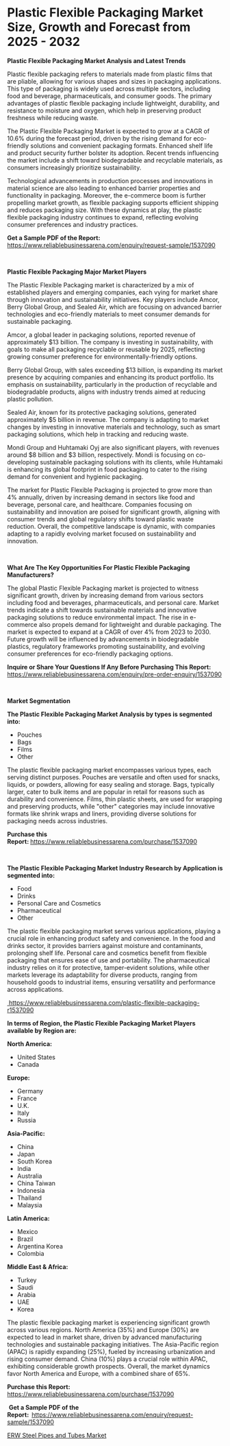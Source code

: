<p><h1>Plastic Flexible Packaging Market Size, Growth and Forecast from 2025 - 2032</h1></p><p><strong>Plastic Flexible Packaging Market Analysis and Latest Trends</strong></p>
<p><p>Plastic flexible packaging refers to materials made from plastic films that are pliable, allowing for various shapes and sizes in packaging applications. This type of packaging is widely used across multiple sectors, including food and beverage, pharmaceuticals, and consumer goods. The primary advantages of plastic flexible packaging include lightweight, durability, and resistance to moisture and oxygen, which help in preserving product freshness while reducing waste.</p><p>The Plastic Flexible Packaging Market is expected to grow at a CAGR of 10.6% during the forecast period, driven by the rising demand for eco-friendly solutions and convenient packaging formats. Enhanced shelf life and product security further bolster its adoption. Recent trends influencing the market include a shift toward biodegradable and recyclable materials, as consumers increasingly prioritize sustainability.</p><p>Technological advancements in production processes and innovations in material science are also leading to enhanced barrier properties and functionality in packaging. Moreover, the e-commerce boom is further propelling market growth, as flexible packaging supports efficient shipping and reduces packaging size. With these dynamics at play, the plastic flexible packaging industry continues to expand, reflecting evolving consumer preferences and industry practices.</p></p>
<p><strong>Get a Sample PDF of the Report:&nbsp;</strong> <a href="https://www.reliablebusinessarena.com/enquiry/request-sample/1537090?utm_campaign=3272&utm_medium=2&utm_source=Github&utm_content=ia&utm_term=02042025&utm_id=plastic-flexible-packaging">https://www.reliablebusinessarena.com/enquiry/request-sample/1537090</a></p>
<p>&nbsp;</p>
<p><strong>Plastic Flexible Packaging Major Market Players</strong></p>
<p><p>The Plastic Flexible Packaging market is characterized by a mix of established players and emerging companies, each vying for market share through innovation and sustainability initiatives. Key players include Amcor, Berry Global Group, and Sealed Air, which are focusing on advanced barrier technologies and eco-friendly materials to meet consumer demands for sustainable packaging.</p><p>Amcor, a global leader in packaging solutions, reported revenue of approximately $13 billion. The company is investing in sustainability, with goals to make all packaging recyclable or reusable by 2025, reflecting growing consumer preference for environmentally-friendly options.</p><p>Berry Global Group, with sales exceeding $13 billion, is expanding its market presence by acquiring companies and enhancing its product portfolio. Its emphasis on sustainability, particularly in the production of recyclable and biodegradable products, aligns with industry trends aimed at reducing plastic pollution.</p><p>Sealed Air, known for its protective packaging solutions, generated approximately $5 billion in revenue. The company is adapting to market changes by investing in innovative materials and technology, such as smart packaging solutions, which help in tracking and reducing waste.</p><p>Mondi Group and Huhtamaki Oyj are also significant players, with revenues around $8 billion and $3 billion, respectively. Mondi is focusing on co-developing sustainable packaging solutions with its clients, while Huhtamaki is enhancing its global footprint in food packaging to cater to the rising demand for convenient and hygienic packaging.</p><p>The market for Plastic Flexible Packaging is projected to grow more than 4% annually, driven by increasing demand in sectors like food and beverage, personal care, and healthcare. Companies focusing on sustainability and innovation are poised for significant growth, aligning with consumer trends and global regulatory shifts toward plastic waste reduction. Overall, the competitive landscape is dynamic, with companies adapting to a rapidly evolving market focused on sustainability and innovation.</p></p>
<p>&nbsp;</p>
<p><strong>What Are The Key Opportunities For Plastic Flexible Packaging Manufacturers?</strong></p>
<p><p>The global Plastic Flexible Packaging market is projected to witness significant growth, driven by increasing demand from various sectors including food and beverages, pharmaceuticals, and personal care. Market trends indicate a shift towards sustainable materials and innovative packaging solutions to reduce environmental impact. The rise in e-commerce also propels demand for lightweight and durable packaging. The market is expected to expand at a CAGR of over 4% from 2023 to 2030. Future growth will be influenced by advancements in biodegradable plastics, regulatory frameworks promoting sustainability, and evolving consumer preferences for eco-friendly packaging options.</p></p>
<p><strong>Inquire or Share Your Questions If Any Before Purchasing This Report:</strong> <a href="https://www.reliablebusinessarena.com/enquiry/pre-order-enquiry/1537090?utm_campaign=3272&utm_medium=2&utm_source=Github&utm_content=ia&utm_term=02042025&utm_id=plastic-flexible-packaging">https://www.reliablebusinessarena.com/enquiry/pre-order-enquiry/1537090</a></p>
<p>&nbsp;</p>
<p><strong>Market Segmentation</strong></p>
<p><strong>The Plastic Flexible Packaging Market Analysis by types is segmented into:</strong></p>
<p><ul><li>Pouches</li><li>Bags</li><li>Films</li><li>Other</li></ul></p>
<p><p>The plastic flexible packaging market encompasses various types, each serving distinct purposes. Pouches are versatile and often used for snacks, liquids, or powders, allowing for easy sealing and storage. Bags, typically larger, cater to bulk items and are popular in retail for reasons such as durability and convenience. Films, thin plastic sheets, are used for wrapping and preserving products, while "other" categories may include innovative formats like shrink wraps and liners, providing diverse solutions for packaging needs across industries.</p></p>
<p><strong>Purchase this Report:&nbsp;</strong><a href="https://www.reliablebusinessarena.com/purchase/1537090?utm_campaign=3272&utm_medium=2&utm_source=Github&utm_content=ia&utm_term=02042025&utm_id=plastic-flexible-packaging">https://www.reliablebusinessarena.com/purchase/1537090</a></p>
<p>&nbsp;</p>
<p><strong>The Plastic Flexible Packaging Market Industry Research by Application is segmented into:</strong></p>
<p><ul><li>Food</li><li>Drinks</li><li>Personal Care and Cosmetics</li><li>Pharmaceutical</li><li>Other</li></ul></p>
<p><p>The plastic flexible packaging market serves various applications, playing a crucial role in enhancing product safety and convenience. In the food and drinks sector, it provides barriers against moisture and contaminants, prolonging shelf life. Personal care and cosmetics benefit from flexible packaging that ensures ease of use and portability. The pharmaceutical industry relies on it for protective, tamper-evident solutions, while other markets leverage its adaptability for diverse products, ranging from household goods to industrial items, ensuring versatility and performance across applications.</p></p>
<p><a href="https://www.reliablebusinessarena.com/plastic-flexible-packaging-r1537090?utm_campaign=3272&utm_medium=2&utm_source=Github&utm_content=ia&utm_term=02042025&utm_id=plastic-flexible-packaging">&nbsp;https://www.reliablebusinessarena.com/plastic-flexible-packaging-r1537090</a></p>
<p><strong>In terms of Region, the Plastic Flexible Packaging Market Players available by Region are:</strong></p>
<p>
    <p> <strong> North America: </strong>
        <ul>
            <li>United States</li>
            <li>Canada</li>
        </ul>
        </p> 
    <p> <strong> Europe: </strong>
        <ul>
            <li>Germany</li>
            <li>France</li>
            <li>U.K.</li>
            <li>Italy</li>
            <li>Russia</li>
        </ul>
        </p> 
    <p> <strong> Asia-Pacific: </strong>
        <ul>
            <li>China</li>
            <li>Japan</li>
            <li>South Korea</li>
            <li>India</li>
            <li>Australia</li>
            <li>China Taiwan</li>
            <li>Indonesia</li>
            <li>Thailand</li>
            <li>Malaysia</li>
        </ul>
        </p> 
    <p> <strong> Latin America: </strong>
        <ul>
            <li>Mexico</li>
            <li>Brazil</li>
            <li>Argentina Korea</li>
            <li>Colombia</li>
        </ul>
        </p> 
    <p> <strong> Middle East & Africa: </strong>
        <ul>
            <li>Turkey</li>
            <li>Saudi</li>
            <li>Arabia</li>
            <li>UAE</li>
            <li>Korea</li>
        </ul>
    </p>
    </p>
<p><p>The plastic flexible packaging market is experiencing significant growth across various regions. North America (35%) and Europe (30%) are expected to lead in market share, driven by advanced manufacturing technologies and sustainable packaging initiatives. The Asia-Pacific region (APAC) is rapidly expanding (25%), fueled by increasing urbanization and rising consumer demand. China (10%) plays a crucial role within APAC, exhibiting considerable growth prospects. Overall, the market dynamics favor North America and Europe, with a combined share of 65%.</p></p>
<p><strong>Purchase this Report: </strong><a href="https://www.reliablebusinessarena.com/purchase/1537090?utm_campaign=3272&utm_medium=2&utm_source=Github&utm_content=ia&utm_term=02042025&utm_id=plastic-flexible-packaging">https://www.reliablebusinessarena.com/purchase/1537090</a></p>
<p>&nbsp;<strong>Get a Sample PDF of the Report:&nbsp;&nbsp;</strong><a href="https://www.reliablebusinessarena.com/enquiry/request-sample/1537090?utm_campaign=3272&utm_medium=2&utm_source=Github&utm_content=ia&utm_term=02042025&utm_id=plastic-flexible-packaging">https://www.reliablebusinessarena.com/enquiry/request-sample/1537090</a></p>
<p><strong></strong></p>
<p><p><a href="https://github.com/bedelibekwe58/Market-Research-Report-List-1/blob/main/erw-steel-pipes-and-tubes-market.md?utm_campaign=3272&utm_medium=2&utm_source=Github&utm_content=ia&utm_term=02042025&utm_id=plastic-flexible-packaging">ERW Steel Pipes and Tubes Market</a></p></p>